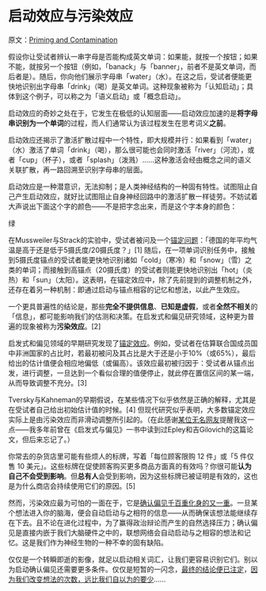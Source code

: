 # 启动效应与污染效应

原文：[Priming and Contamination](https://www.readthesequences.com/Priming-And-Contamination)

假设你让受试者辨认一串字母是否能构成英文单词：如果能，就按一个按钮；如果不能，就按另一个按钮（例如，「banack」与「banner」，前者不是英文单词，而后者是）。随后，你向他们展示字母串「water」（水）。在这之后，受试者便能更快地识别出字母串「drink」（喝）是英文单词。这种现象被称为「认知启动」；具体到这个例子，可以称之为「语义启动」或「概念启动」。

启动效应的奇妙之处在于，它发生在极低的认知层面——启动效应加速的是**将字母串识别为一个单词**的过程，而人们通常认为该过程发生在思考词义**之前**。

启动效应还揭示了激活扩散过程中一个特性，即大规模并行：如果看到「water」（水）激活了单词「drink」（喝），那么很可能也会同时激活「river」（河流），或者「cup」（杯子），或者「splash」（泼溅）……这种激活会经由概念之间的语义关联扩散，再一路回溯至识别字母串的层面。

启动效应是一种潜意识，无法抑制；是人类神经结构的一种固有特性。试图阻止自己产生启动效应，就好比试图阻止自身神经回路中的激活扩散一样徒劳。不妨试着大声说出下面这个字的颜色——不是把字念出来，而是这个字本身的颜色：

绿

在Mussweiler与Strack的实验中，受试者被问及一个[锚定问题](https://www.readthesequences.com/Anchoring-And-Adjustment)：「德国的年平均气温是高于还是低于5摄氏度/20摄氏度？」[1] 随后，在一项单词识别任务中，接触到5摄氏度锚点的受试者能更快地识别诸如「cold」（寒冷）和「snow」（雪）之类的单词；而接触到高锚点（20摄氏度）的受试者则能更快地识别出「hot」（炎热）和「sun」（太阳）。这表明，在锚定效应中，除了先前提到的调整机制之外，还存在着另一种机制：即通过启动与锚点相容的记忆和想法，以此产生效应。

一个更具普遍性的结论是，那些**完全不提供信息**、**已知是虚假**，或者**全然不相关**的「信息」，都可能影响我们的估测和决策。在启发式和偏见研究领域，这种更为普遍的现象被称为**污染效应**。[2]

启发式和偏见领域的早期研究发现了[锚定效应](https://www.readthesequences.com/Anchoring-And-Adjustment)。例如，受试者在估算联合国成员国中非洲国家的占比时，若最初被问及其占比是大于还是小于10%（或65%），最后给出的估计值便会相应地偏低（或偏高）。该效应最初被归因于：受试者从锚点出发，进行调整，一旦达到一个看似合理的值便停止，就此停在置信区间的某一端，从而导致调整不充分。[3]

Tversky与Kahneman的早期假说，在某些情况下似乎依然是正确的解释，尤其是在受试者自己给出初始估计值的时候。[4] 但现代研究似乎表明，大多数锚定效应实际上是由污染效应而非滑动调整所引起的。（在此感谢[某位无名网友](https://www.greaterwrong.com/lw/j7/anchoring_and_adjustment/eza)提醒我这一点——我多年前曾在《启发式与偏见》一书中读到过Epley和吉Gilovich的这篇论文，但后来忘记了。）

你常去的杂货店里可能有些烦人的标牌，写着「每位顾客限购 12 件」或「5 件仅售 10 美元」。这些标牌在促使顾客购买更多商品方面真的有效吗？你很可能**认为自己不会受到影响**。但**总有人**会受到影响，因为这些标牌已被证明是有效的，这也是为什么商店会持续使用它们的原因。[5]

然而，污染效应最为可怕的一面在于，它是[确认](https://www.readthesequences.com/Rationalization)[偏见](https://www.readthesequences.com/What-Evidence-Filtered-Evidence)[千](https://www.readthesequences.com/Positive-Bias-Look-Into-The-Dark)[百](https://www.readthesequences.com/Knowing-About-Biases-Can-Hurt-People)[重](https://www.readthesequences.com/The-Third-Alternative)[化身](https://www.greaterwrong.com/lw/il/hindsight_bias/)[的](https://www.readthesequences.com/We-Change-Our-Minds-Less-Often-Than-We-Think)[又](https://www.readthesequences.com/Fake-Causality)[一重](https://www.readthesequences.com/One-Argument-Against-An-Army)。一旦某个想法进入你的脑海，便会自动启动与之相符的信息——从而确保该想法能继续存在下去。且不论在进化过程中，为了赢得政治辩论而产生的自然选择压力；确认偏见是直接内嵌于我们大脑硬件之中的，联想网络会自动启动与之相容的想法和记忆。这是我们作为神经生物的一种不幸的固有缺陷。

仅仅是一个转瞬即逝的影像，就足以启动相关词汇，让我们更容易识别它们。别以为启动确认偏见还需要更多条件。仅仅是短暂的一闪念，[最终的结论便已注定](https://www.readthesequences.com/The-Bottom-Line)，[因为我们改变想法的次数，远比我们自以为的要少](https://www.readthesequences.com/We-Change-Our-Minds-Less-Often-Than-We-Think)……